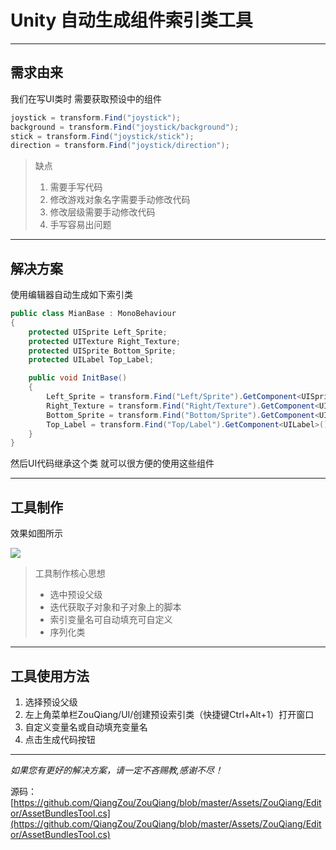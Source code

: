 # Unity 自动生成组件索引类工具 #

----------

## 需求由来 ##
我们在写UI类时 需要获取预设中的组件
```C#
joystick = transform.Find("joystick");
background = transform.Find("joystick/background");
stick = transform.Find("joystick/stick");
direction = transform.Find("joystick/direction");
```
> 缺点
> 1. 需要手写代码
> 2. 修改游戏对象名字需要手动修改代码
> 3. 修改层级需要手动修改代码
> 4. 手写容易出问题


----------
## 解决方案 ##
使用编辑器自动生成如下索引类
```C#
public class MianBase : MonoBehaviour
{
    protected UISprite Left_Sprite;
    protected UITexture Right_Texture;
    protected UISprite Bottom_Sprite;
    protected UILabel Top_Label;

    public void InitBase()
    {
        Left_Sprite = transform.Find("Left/Sprite").GetComponent<UISprite>();
        Right_Texture = transform.Find("Right/Texture").GetComponent<UITexture>();
        Bottom_Sprite = transform.Find("Bottom/Sprite").GetComponent<UISprite>();
        Top_Label = transform.Find("Top/Label").GetComponent<UILabel>();
    }
}
```
然后UI代码继承这个类 
就可以很方便的使用这些组件


----------
## 工具制作 ##
效果如图所示

![](https://i.imgur.com/I8JRpRD.png)

> 工具制作核心思想
> -  选中预设父级
> -  迭代获取子对象和子对象上的脚本
> -  索引变量名可自动填充可自定义
> -  序列化类


----------
## 工具使用方法 ##

1. 选择预设父级
2. 左上角菜单栏ZouQiang/UI/创建预设索引类（快捷键Ctrl+Alt+1）打开窗口
3. 自定义变量名或自动填充变量名
4. 点击生成代码按钮

----------

*如果您有更好的解决方案，请一定不吝赐教,感谢不尽！*

源码：[https://github.com/QiangZou/ZouQiang/blob/master/Assets/ZouQiang/Editor/AssetBundlesTool.cs](https://github.com/QiangZou/ZouQiang/blob/master/Assets/ZouQiang/Editor/AssetBundlesTool.cs)